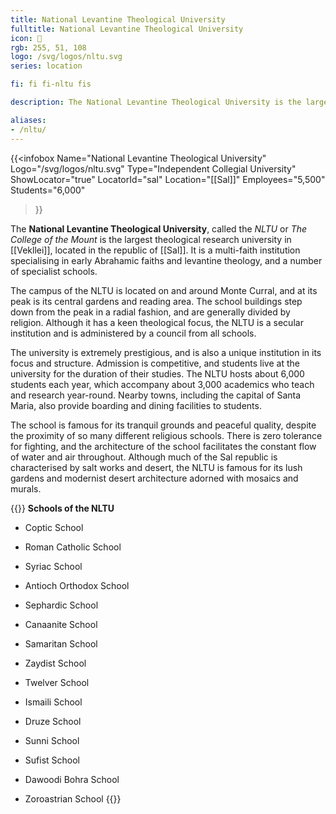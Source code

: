 ```yaml
---
title: National Levantine Theological University
fulltitle: National Levantine Theological University
icon: 📖
rgb: 255, 51, 108
logo: /svg/logos/nltu.svg
series: location

fi: fi fi-nltu fis

description: The National Levantine Theological University is the largest theological research university in Vekllei, located in the republic of Sal.

aliases:
- /nltu/
---
```

{{<infobox
	 Name="National Levantine Theological University"
	 Logo="/svg/logos/nltu.svg"
	 Type="Independent Collegial University"
	 ShowLocator="true"
	 LocatorId="sal"
	 Location="[[Sal]]"
     Employees="5,500"
     Students="6,000"
 >}}

The **National Levantine Theological University**, called the *NLTU* or *The College of the Mount* is the largest theological research university in [[Vekllei]], located in the republic of [[Sal]]. It is a multi-faith institution specialising in early Abrahamic faiths and levantine theology, and a number of specialist schools.

The campus of the NLTU is located on and around Monte Curral, and at its peak is its central gardens and reading area. The school buildings step down from the peak in a radial fashion, and are generally divided by religion. Although it has a keen theological focus, the NLTU is a secular institution and is administered by a council from all schools.

The university is extremely prestigious, and is also a unique institution in its focus and structure. Admission is competitive, and students live at the university for the duration of their studies. The NLTU hosts about 6,000 students each year, which accompany about 3,000 academics who teach and research year-round. Nearby towns, including the capital of Santa Maria, also provide boarding and dining facilities to students.

The school is famous for its tranquil grounds and peaceful quality, despite the proximity of so many different religious schools. There is zero tolerance for fighting, and the architecture of the school facilitates the constant flow of water and air throughout. Although much of the Sal republic is characterised by salt works and desert, the NLTU is famous for its lush gardens and modernist desert architecture adorned with mosaics and murals.

{{<note table>}}
**Schools of the NLTU**

* Coptic School
* Roman Catholic School
* Syriac School
* Antioch Orthodox School

* Sephardic School
* Canaanite School
* Samaritan School

* Zaydist School
* Twelver School
* Ismaili School
* Druze School
* Sunni School
* Sufist School
* Dawoodi Bohra School

* Zoroastrian School
{{</note>}}

